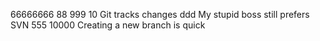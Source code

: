 66666666
88
999
10
Git tracks changes
ddd
My stupid boss still prefers SVN
555
10000
Creating a new branch is quick